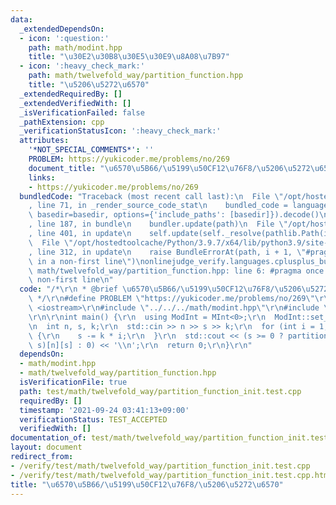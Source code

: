 ```yaml
---
data:
  _extendedDependsOn:
  - icon: ':question:'
    path: math/modint.hpp
    title: "\u30E2\u30B8\u30E5\u30E9\u8A08\u7B97"
  - icon: ':heavy_check_mark:'
    path: math/twelvefold_way/partition_function.hpp
    title: "\u5206\u5272\u6570"
  _extendedRequiredBy: []
  _extendedVerifiedWith: []
  _isVerificationFailed: false
  _pathExtension: cpp
  _verificationStatusIcon: ':heavy_check_mark:'
  attributes:
    '*NOT_SPECIAL_COMMENTS*': ''
    PROBLEM: https://yukicoder.me/problems/no/269
    document_title: "\u6570\u5B66/\u5199\u50CF12\u76F8/\u5206\u5272\u6570"
    links:
    - https://yukicoder.me/problems/no/269
  bundledCode: "Traceback (most recent call last):\n  File \"/opt/hostedtoolcache/Python/3.9.7/x64/lib/python3.9/site-packages/onlinejudge_verify/documentation/build.py\"\
    , line 71, in _render_source_code_stat\n    bundled_code = language.bundle(stat.path,\
    \ basedir=basedir, options={'include_paths': [basedir]}).decode()\n  File \"/opt/hostedtoolcache/Python/3.9.7/x64/lib/python3.9/site-packages/onlinejudge_verify/languages/cplusplus.py\"\
    , line 187, in bundle\n    bundler.update(path)\n  File \"/opt/hostedtoolcache/Python/3.9.7/x64/lib/python3.9/site-packages/onlinejudge_verify/languages/cplusplus_bundle.py\"\
    , line 401, in update\n    self.update(self._resolve(pathlib.Path(included), included_from=path))\n\
    \  File \"/opt/hostedtoolcache/Python/3.9.7/x64/lib/python3.9/site-packages/onlinejudge_verify/languages/cplusplus_bundle.py\"\
    , line 312, in update\n    raise BundleErrorAt(path, i + 1, \"#pragma once found\
    \ in a non-first line\")\nonlinejudge_verify.languages.cplusplus_bundle.BundleErrorAt:\
    \ math/twelvefold_way/partition_function.hpp: line 6: #pragma once found in a\
    \ non-first line\n"
  code: "/*\r\n * @brief \u6570\u5B66/\u5199\u50CF12\u76F8/\u5206\u5272\u6570\r\n\
    \ */\r\n#define PROBLEM \"https://yukicoder.me/problems/no/269\"\r\n\r\n#include\
    \ <iostream>\r\n#include \"../../../math/modint.hpp\"\r\n#include \"../../../math/twelvefold_way/partition_function.hpp\"\
    \r\n\r\nint main() {\r\n  using ModInt = MInt<0>;\r\n  ModInt::set_mod(1000000007);\r\
    \n  int n, s, k;\r\n  std::cin >> n >> s >> k;\r\n  for (int i = 1; i < n; ++i)\
    \ {\r\n    s -= k * i;\r\n  }\r\n  std::cout << (s >= 0 ? partition_function<ModInt>(n,\
    \ s)[n][s] : 0) << '\\n';\r\n  return 0;\r\n}\r\n"
  dependsOn:
  - math/modint.hpp
  - math/twelvefold_way/partition_function.hpp
  isVerificationFile: true
  path: test/math/twelvefold_way/partition_function_init.test.cpp
  requiredBy: []
  timestamp: '2021-09-24 03:41:13+09:00'
  verificationStatus: TEST_ACCEPTED
  verifiedWith: []
documentation_of: test/math/twelvefold_way/partition_function_init.test.cpp
layout: document
redirect_from:
- /verify/test/math/twelvefold_way/partition_function_init.test.cpp
- /verify/test/math/twelvefold_way/partition_function_init.test.cpp.html
title: "\u6570\u5B66/\u5199\u50CF12\u76F8/\u5206\u5272\u6570"
---
```

